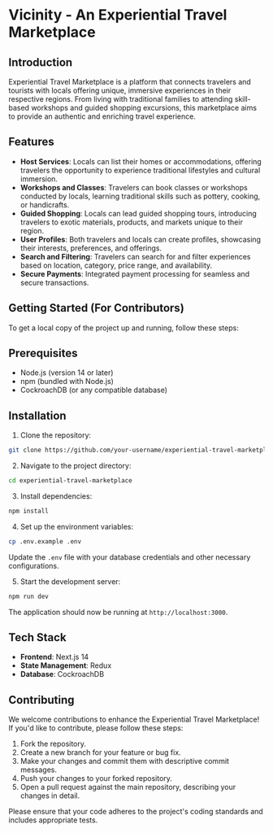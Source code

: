 # Vicinity - An Experiential Travel Marketplace 

## Introduction

Experiential Travel Marketplace is a platform that connects travelers and tourists with locals offering unique, immersive experiences in their respective regions. From living with traditional families to attending skill-based workshops and guided shopping excursions, this marketplace aims to provide an authentic and enriching travel experience.

## Features

- **Host Services**: Locals can list their homes or accommodations, offering travelers the opportunity to experience traditional lifestyles and cultural immersion.
- **Workshops and Classes**: Travelers can book classes or workshops conducted by locals, learning traditional skills such as pottery, cooking, or handicrafts.
- **Guided Shopping**: Locals can lead guided shopping tours, introducing travelers to exotic materials, products, and markets unique to their region.
- **User Profiles**: Both travelers and locals can create profiles, showcasing their interests, preferences, and offerings.
- **Search and Filtering**: Travelers can search for and filter experiences based on location, category, price range, and availability.
- **Secure Payments**: Integrated payment processing for seamless and secure transactions.

## Getting Started (For Contributors)

To get a local copy of the project up and running, follow these steps:

## Prerequisites

- Node.js (version 14 or later)
- npm (bundled with Node.js)
- CockroachDB (or any compatible database)

## Installation

1. Clone the repository:

```bash
git clone https://github.com/your-username/experiential-travel-marketplace.git
```

2. Navigate to the project directory:

```bash
cd experiential-travel-marketplace
```

3. Install dependencies:

```bash
npm install
```

4. Set up the environment variables:

```bash
cp .env.example .env
```

Update the `.env` file with your database credentials and other necessary configurations.

5. Start the development server:

```bash
npm run dev
```

The application should now be running at `http://localhost:3000`.

## Tech Stack

- **Frontend**: Next.js 14
- **State Management**: Redux
- **Database**: CockroachDB

## Contributing

We welcome contributions to enhance the Experiential Travel Marketplace! If you'd like to contribute, please follow these steps:

1. Fork the repository.
2. Create a new branch for your feature or bug fix.
3. Make your changes and commit them with descriptive commit messages.
4. Push your changes to your forked repository.
5. Open a pull request against the main repository, describing your changes in detail.

Please ensure that your code adheres to the project's coding standards and includes appropriate tests.
